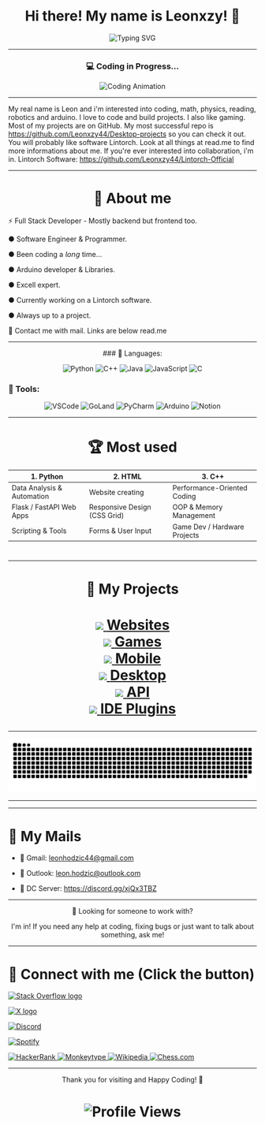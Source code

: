 <h1 align="center">Hi there! My name is Leonxzy! 👋 </h1>


<p align="center">
  <img src="https://readme-typing-svg.herokuapp.com?font=Fira+Code&size=25&pause=1000&color=FFA500&center=true&vCenter=true&width=500&lines=%E2%80%8BSoftware+Developer+%7C+Programmer;%E2%80%8BOpen+Source+Enthusiast;%E2%80%8BTech+Explorer+%7C+Robotics" alt="Typing SVG" />
</p>

---



<div align="center">

### 💻 Coding in Progress...

![Coding Animation](https://media.giphy.com/media/qgQUggAC3Pfv687qPC/giphy.gif)

</div>


---

  


</p>

My real name is Leon and i'm interested into coding, math, physics, reading, robotics and arduino. I love to code and build projects. I also like gaming. Most of my projects are on GitHub. My most successful repo is https://github.com/Leonxzy44/Desktop-projects so you can check it out. You will probably like software Lintorch. Look at all things at read.me to find more informations about me. If you're ever interested into collaboration, i'm in. Lintorch Software: https://github.com/Leonxzy44/Lintorch-Official

---
<h1 align="center">💫 About me </h1>

<p align="center">

⚡ Full Stack Developer - Mostly backend but frontend too.

● Software Engineer & Programmer.

● Been coding a 𝘭𝘰𝘯𝘨 time...

● Arduino developer & Libraries.

● Excell expert.

● Currently working on a Lintorch software.

● Always up to a project.

📧 Contact me with mail. Links are below read.me

</p>

--- 
<p align="center">
### 🧠 Languages:
<p align="center">
  <img src="https://cdn.jsdelivr.net/gh/devicons/devicon/icons/python/python-original.svg" alt="Python" width="40" height="40"/>
  <img src="https://cdn.jsdelivr.net/gh/devicons/devicon/icons/cplusplus/cplusplus-original.svg" alt="C++" width="40" height="40"/>
  <img src="https://cdn.jsdelivr.net/gh/devicons/devicon/icons/java/java-original.svg" alt="Java" width="40" height="40"/>
  <img src="https://cdn.jsdelivr.net/gh/devicons/devicon/icons/javascript/javascript-original.svg" alt="JavaScript" width="40" height="40"/>
  <img src="https://cdn.jsdelivr.net/gh/devicons/devicon/icons/c/c-original.svg" alt="C" width="40" height="40"/>
</p>

<p align="center">

### 📖 Tools:
<p align="center">
  <img src="https://cdn.jsdelivr.net/gh/devicons/devicon/icons/vscode/vscode-original.svg" alt="VSCode" width="40" height="40"/>
  <img src="https://cdn.jsdelivr.net/gh/devicons/devicon/icons/goland/goland-original.svg" alt="GoLand" width="40" height="40"/>
  <img src="https://cdn.jsdelivr.net/gh/devicons/devicon/icons/pycharm/pycharm-original.svg" alt="PyCharm" width="40" height="40"/>
  <img src="https://cdn.jsdelivr.net/gh/devicons/devicon/icons/arduino/arduino-original.svg" alt="Arduino" width="40" height="40"/>
  <img src="https://cdn.jsdelivr.net/gh/devicons/devicon/icons/notion/notion-original.svg" alt="Notion" width="40" height="40"/>
</p>


---

<h1 align="center">🏆 Most used </h1

<h1 align="center">

<div align="center">  <table>   <thead>     <tr>       <th>1. <strong>Python</strong></th>       <th>2. <strong>HTML</strong></th>       <th>3. <strong>C++</strong></th>     </tr>   </thead>   <tbody>     <tr>       <td>Data Analysis & Automation</td>       <td>Website creating</td>       <td>Performance-Oriented Coding</td>     </tr>     <tr>       <td>Flask / FastAPI Web Apps</td>       <td>Responsive Design (CSS Grid)</td>       <td>OOP & Memory Management</td>     </tr>     <tr>       <td>Scripting & Tools</td>       <td>Forms & User Input</td>       <td>Game Dev / Hardware Projects</td>     </tr>   </tbody> </table>  </div>

 <h1>

 ---




<h1 align="center">🚀 My Projects  </h1>



<h1 align="center">




[<img src="https://img.icons8.com/color/48/domain.png" width="20"/> **Websites**](https://github.com/YourUsername/websites-project)  
[<img src="https://img.icons8.com/color/48/settings.png" width="20"/> **Games**](https://github.com/Leonxzy44/Games-Codes)  
[<img src="https://img.icons8.com/color/48/iphone.png" width="20"/> **Mobile**](https://github.com/YourUsername/mobile-project)  
[<img src="https://img.icons8.com/color/48/laptop.png" width="20"/> **Desktop**](https://github.com/Leonxzy44/Desktop-projects)  
[<img src="https://img.icons8.com/color/48/api.png" width="20"/> **API**](https://github.com/YourUsername/api-project)  
[<img src="https://img.icons8.com/color/48/plugin.png" width="20"/> **IDE Plugins**](https://github.com/Leonxzy44/Plug-in/tree/main/Automatika%202025%20-%202026)  

</h1>



---







<p align="center">
  <img src="https://raw.githubusercontent.com/Platane/snk/output/github-contribution-grid-snake.svg" alt="snake" />
</p>


---













---


#   📨 My Mails

-  🤝 Gmail:
leonhodzic44@gmail.com

-  📧 Outlook:              leon.hodzic@outlook.com

-  📡 DC Server:  https://discord.gg/xjQx3TBZ


---
<p align="center">
👤 Looking for someone to work with? 
</p>
<p align="center">
I'm in! If you need any help at coding, fixing bugs or just want to talk about something, ask me!

</p>

---

# 🍬 Connect with me (Click the button)





  <!-- Stack Overflow -->
  <a href="https://stackoverflow.com/users/30537744/leonxzy44" target="_blank">
    <img src="https://img.shields.io/badge/Stack_Overflow-F48024?style=for-the-badge&logo=stackoverflow&logoColor=white" alt="Stack Overflow logo"/>
  </a>


  <p align="left">
  <!-- Twitter/X -->
  <a href="https://x.com/LeonxzyDEV" target="_blank">
    <img src="https://img.shields.io/badge/X-000000?style=for-the-badge&logo=twitter&logoColor=white" alt="X logo"/>
  </a>

  <p align="left">
  <!-- Discord -->
  <a href="https://discord.com/channels/@leonxzy_" target="_blank">
    <img src="https://img.shields.io/badge/Discord-5865F2?style=for-the-badge&logo=discord&logoColor=white" alt="Discord"/>
  </a>

  <p align="left">
  <!-- Spotify -->
  <a href="https://open.spotify.com/user/31a5f6q7d6vszhg65tjld37ix5i4" target="_blank">
    <img src="https://img.shields.io/badge/Spotify-1DB954?style=for-the-badge&logo=spotify&logoColor=white" alt="Spotify"/>
  </a>
</p>



<!-- Profile Buttons -->
<p align="left">
  <a href="https://www.hackerrank.com/profile/Leon Hodžić">
    <img alt="HackerRank"
         src="https://img.shields.io/badge/HACKERRANK-2EC866?style=for-the-badge&logo=hackerrank&logoColor=white">
  </a>
  <a href="https://monkeytype.com/profile/Leonxzy">
    <img alt="Monkeytype"
         src="https://img.shields.io/badge/MONKEYTYPE-E2B714?style=for-the-badge&logo=monkeytype&logoColor=black">
  </a>
  <a href="https://en.wikipedia.org/wiki/User:Leon Hodzic">
    <img alt="Wikipedia"
         src="https://img.shields.io/badge/WIKIPEDIA-000000?style=for-the-badge&logo=wikipedia&logoColor=white">
  </a>
  <a href="https://www.chess.com/member/Leonxzy44">
    <img alt="Chess.com"
         src="https://img.shields.io/badge/CHESS.COM-81B64C?style=for-the-badge&logo=chessdotcom&logoColor=white">
  </a>
</p>




---

<p align="center"> Thank you for visiting and Happy Coding! 🌟

<h1 align="center"> 

   ![ Profile Views](https://komarev.com/ghpvc/?username=Leonxzy44&label=VIEWS&color=2f2f2f&style=for-the-badge)

 

   

   

   

  
</h1>


<!---
Leonxzy44/Leonxzy44 is a ✨ special ✨ repository because its `README.md` (this file) appears on your GitHub profile.
You can click the Preview link to take a look at your changes.
--->
